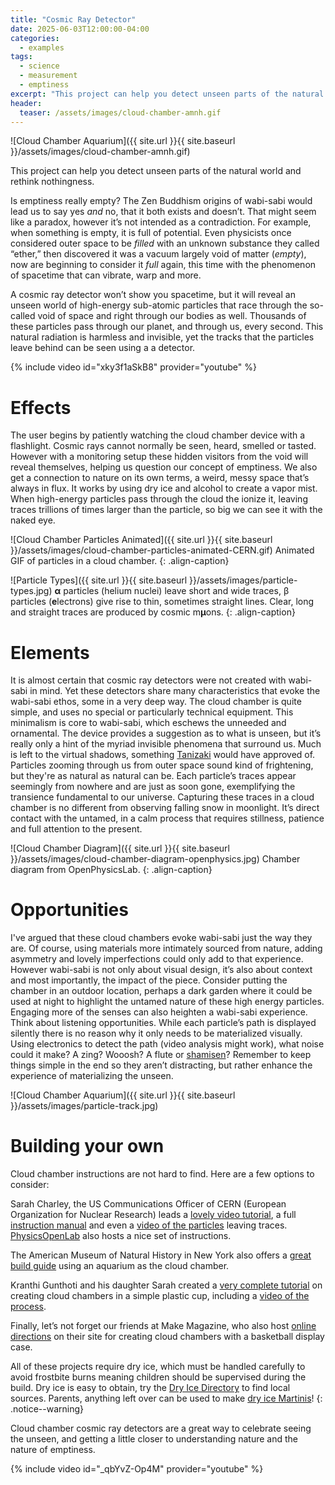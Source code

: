 ```yaml
---
title: "Cosmic Ray Detector"
date: 2025-06-03T12:00:00-04:00
categories:
  - examples
tags:
  - science
  - measurement
  - emptiness
excerpt: "This project can help you detect unseen parts of the natural world and rethink nothingness."
header:
  teaser: /assets/images/cloud-chamber-amnh.gif
---
```

![Cloud Chamber Aquarium]({{ site.url }}{{ site.baseurl }}/assets/images/cloud-chamber-amnh.gif)

This project can help you detect unseen parts of the natural world and rethink nothingness.

Is emptiness really empty? The Zen Buddhism origins of wabi-sabi would lead us to say yes *and* no, that it both exists and doesn’t. That might seem like a paradox, however it’s not intended as a contradiction. For example, when something is empty, it is full of potential. Even physicists once considered outer space to be *filled* with an unknown substance they called “ether,” then discovered it was a vacuum largely void of matter (*empty*), now are beginning to consider it *full* again, this time with the phenomenon of spacetime that can vibrate, warp and more.

A cosmic ray detector won’t show you spacetime, but it will reveal an unseen world of high-energy sub-atomic particles that race through the so-called void of space and right through our bodies as well. Thousands of these particles pass through our planet, and through us, every second. This natural radiation is harmless and invisible, yet the tracks that the particles leave behind can be seen using a a detector.

{% include video id="xky3f1aSkB8" provider="youtube" %}

# Effects

The user begins by patiently watching the cloud chamber device with a flashlight. Cosmic rays cannot normally be seen, heard, smelled or tasted. However with a monitoring setup these hidden visitors from the void will reveal themselves, helping us question our concept of emptiness. We also get a connection to nature on its own terms, a weird, messy space that’s always in flux. It works by using dry ice and alcohol to create a vapor mist. When high-energy particles pass through the cloud the ionize it, leaving traces trillions of times larger than the particle, so big we can see it with the naked eye.

![Cloud Chamber Particles Animated]({{ site.url }}{{ site.baseurl }}/assets/images/cloud-chamber-particles-animated-CERN.gif)
Animated GIF of particles in a cloud chamber.
{: .align-caption}

![Particle Types]({{ site.url }}{{ site.baseurl }}/assets/images/particle-types.jpg)
**α** particles (helium nuclei) leave short and wide traces, β particles (**e**lectrons) give rise to thin, sometimes straight lines. Clear, long and straight traces are produced by cosmic m**µ**ons.
{: .align-caption}

# Elements

It is almost certain that cosmic ray detectors were not created with wabi-sabi in mind. Yet these detectors share many characteristics that evoke the wabi-sabi ethos, some in a very deep way. The cloud chamber is quite simple, and uses no special or particularly technical equipment. This minimalism is core to wabi-sabi, which eschews the unneeded and ornamental.  The device provides a suggestion as to what is unseen, but it’s really only a hint of the myriad invisible phenomena that surround us. Much is left to the virtual shadows, something [Tanizaki](https://en.wikipedia.org/wiki/In_Praise_of_Shadowshttps://en.wikipedia.org/wiki/In_Praise_of_Shadows) would have approved of. Particles zooming through us from outer space sound kind of frightening, but they're as natural as natural can be. Each particle’s traces appear seemingly from nowhere and are just as soon gone, exemplifying the transience fundamental to our universe. Capturing these traces in a cloud chamber is no different from observing falling snow in moonlight. It’s direct contact with the untamed, in a calm process that requires stillness, patience and full attention to the present. 

![Cloud Chamber Diagram]({{ site.url }}{{ site.baseurl }}/assets/images/cloud-chamber-diagram-openphysics.jpg)
Chamber diagram from OpenPhysicsLab.
{: .align-caption}

# Opportunities

I've argued that these cloud chambers evoke wabi-sabi just the way they are. Of course, using materials more intimately sourced from nature, adding asymmetry and lovely imperfections could only add to that experience. However wabi-sabi is not only about visual design, it’s also about context and most importantly, the impact of the piece. Consider putting the chamber in an outdoor location, perhaps a dark garden where it could be used at night to highlight the untamed nature of these high energy particles. Engaging more of the senses can also heighten a wabi-sabi experience. Think about listening opportunities. While each particle’s path is displayed silently there is no reason why it only needs to be materialized visually. Using electronics to detect the path (video analysis might work), what noise could it make? A zing? Wooosh? A flute or [shamisen](https://en.wikipedia.org/wiki/Shamisen)? Remember to keep things simple in the end so they aren’t distracting, but rather enhance the experience of materializing the unseen.

![Cloud Chamber Aquarium]({{ site.url }}{{ site.baseurl }}/assets/images/particle-track.jpg)

# Building your own

Cloud chamber instructions are not hard to find. Here are a few options to consider:

Sarah Charley, the US Communications Officer of CERN (European Organization for Nuclear Research) leads a [lovely video tutorial](https://home.cern/news/news/experiments/how-make-your-own-cloud-chamber), a full [instruction manual](https://scoollab.web.cern.ch/sites/default/files/documents/20200521_JW_DIYManual_CloudChamber_v7.pdf) and even a [video of the particles](https://scoollab.web.cern.ch/sites/scoollab.web.cern.ch/files/documents/SL_CloudChamber_video_960x540.m4v) leaving traces. [PhysicsOpenLab](https://physicsopenlab.org/2017/05/05/cloud-chamber/) also hosts a nice set of instructions.

The American Museum of Natural History in New York also offers a [great build guide](https://www.amnh.org/exhibitions/einstein/educator-resources/building-a-cloud-chamber-cosmic-ray-detector) using an aquarium as the cloud chamber.

Kranthi Gunthoti and his daughter Sarah created a [very complete tutorial](https://www.instructables.com/How-to-make-a-Cloud-Chamber-Cosmic-Ray-Detector/) on creating cloud chambers in a simple plastic cup, including a [video of the process](https://www.youtube.com/watch?v=_qbYvZ-Op4M).

Finally, let’s not forget our friends at Make Magazine, who also host [online directions](https://makezine.com/projects/cloud-chamber/) on their site for creating cloud chambers with a basketball display case.

All of these projects require dry ice, which must be handled carefully to avoid frostbite burns meaning children should be supervised during the build. Dry ice is easy to obtain, try the [Dry Ice Directory](https://dryicedirectory.com) to find local sources. Parents, anything left over can be used to make [dry ice Martinis](https://drinksworld.com/how-to-handle-dry-ice/)!
{: .notice--warning}

Cloud chamber cosmic ray detectors are a great way to celebrate seeing the unseen, and getting a little closer to understanding nature and the nature of emptiness.

{% include video id="_qbYvZ-Op4M" provider="youtube" %}
